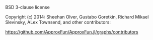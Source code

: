 BSD 3-clause license

Copyright (c) 2014: Sheehan Olver, Gustabo Goretkin, Richard Mikael Slevinsky, ALex Townsend, and other contributors:

https://github.com/ApproxFun/ApproxFun.jl/graphs/contributors